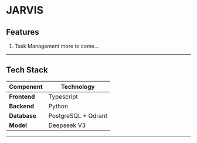 # JARVIS

## **Features**
1. Task Management
more to come...
---
## **Tech Stack**
| Component | Technology |
|---|---|
| **Frontend** | Typescript |
| **Backend** | Python |
| **Database** | PostgreSQL + Qdrant |
| **Model** | Deepseek V3 |

---
